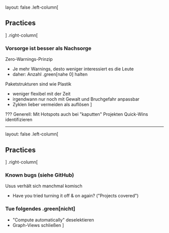 layout: false
.left-column[
## Practices
]
.right-column[
### Vorsorge ist besser als Nachsorge

Zero-Warnings-Prinzip
- Je mehr Warnings, desto weniger interessiert es die Leute
- daher: Anzahl .green[nahe 0] halten

Paketstrukturen sind wie Plastik
- weniger flexibel mit der Zeit
- irgendwann nur noch mit Gewalt und Bruchgefahr anpassbar
- Zyklen lieber vermeiden als auflösen
]

???
Generell: Mit Hotspots auch bei "kaputten" Projekten Quick-Wins identifizieren

---

layout: false
.left-column[
## Practices
]
.right-column[
### Known bugs (siehe GitHub)

Usus verhält sich manchmal komisch
- Have you tried turning it off & on again? ("Projects covered")

### Tue folgendes .green[nicht]
- "Compute automatically" deselektieren
- Graph-Views schließen
]
